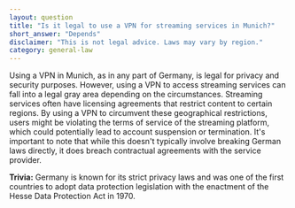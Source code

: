 ```yaml
---
layout: question
title: "Is it legal to use a VPN for streaming services in Munich?"
short_answer: "Depends"
disclaimer: "This is not legal advice. Laws may vary by region."
category: general-law
---
```

Using a VPN in Munich, as in any part of Germany, is legal for privacy and security purposes. However, using a VPN to access streaming services can fall into a legal gray area depending on the circumstances. Streaming services often have licensing agreements that restrict content to certain regions. By using a VPN to circumvent these geographical restrictions, users might be violating the terms of service of the streaming platform, which could potentially lead to account suspension or termination. It's important to note that while this doesn't typically involve breaking German laws directly, it does breach contractual agreements with the service provider.

**Trivia:** Germany is known for its strict privacy laws and was one of the first countries to adopt data protection legislation with the enactment of the Hesse Data Protection Act in 1970.
